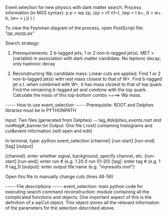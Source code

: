 Event selection for new physics with dark matter search.
Process information (in MG5 syntax):
p p > wp zp, (zp > n1 n1~), (wp > t b~, (t > w+ b, (w+ > j j) ) )

To view the Feynman diagram of the process, open PostScript file: "pp_wpzp.ps"

Search strategy:
1. Prerequirements:
   2 b-tagged jets, 1 or 2 non-b-tagged jet(s).
   MET > (variable) in association with dark matter candidate.
   No leptonic decay; only hadronic decay

2. Reconstructing Wp candidate mass:
   Linear cuts are applied.
   Find 1 or 2 non-b-tagged jet(s) with rest mass closest to that of W+.
   Find b-tagged jet s.t. when combined with W+, it has mass closest to that of top quark.
   Find the remaining b-tagged jet and combine with the top quark.
   Calculate the mass of this top-bottom combo ====> Wp mass.


----- How to use event_selection -----
Prerequisite: ROOT and Delphes libraries must be in PYTHONPATH

Input: Two files (generated from Delphes) -- tag_#_delphes_events.root and run_#_tag_#_banner.txt
Output: One file (.root) containing histograms and cut&event information
        (will open and edit)

In terminal, type:
python event_selection [channel] [run-start] [run-end] [tag] [output]

[channel]: enter whether signal, background, specify channel, etc.
[run-start] [run-end]: enter run # (e.g. 1 20  if run 01-20)
[tag]: enter tag # (e.g. 1 if tag_1)
[output]: enter output file name (e.g. "myresults.root")

Open this file to manually change cuts (lines 48-56)

----- File descriptions -----
event_selection: main python code for executing search command
reconstruction: module containing all the complicated functions and objects. One important aspect of this is the definition of a wpCut object. This object stores all the relevant information of the parameters for the selection described above.
